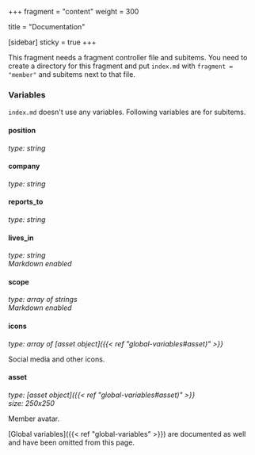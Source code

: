 +++
fragment = "content"
weight = 300

title = "Documentation"

[sidebar]
  sticky = true
+++

This fragment needs a fragment controller file and subitems. You need to create a directory for this fragment and put `index.md` with `fragment = "member"` and subitems next to that file.

### Variables

`index.md` doesn't use any variables. Following variables are for subitems.

#### position
*type: string*

#### company
*type: string*

#### reports_to
*type: string*

#### lives_in
*type: string*  
*Markdown enabled*

#### scope
*type: array of strings*  
*Markdown enabled*

#### icons
*type: array of [asset object]({{< ref "global-variables#asset)" >}}*

Social media and other icons.

#### asset
*type: [asset object]({{< ref "global-variables#asset)" >}}*  
*size: 250x250*

Member avatar.

[Global variables]({{< ref "global-variables" >}}) are documented as well and have been omitted from this page.
